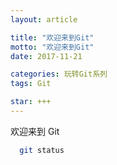 ```yaml
---
layout: article

title: "欢迎来到Git"
motto: "欢迎来到Git"
date: 2017-11-21

categories: 玩转Git系列
tags: Git

star: +++
---
```


欢迎来到 Git

```bash
  git status
```
